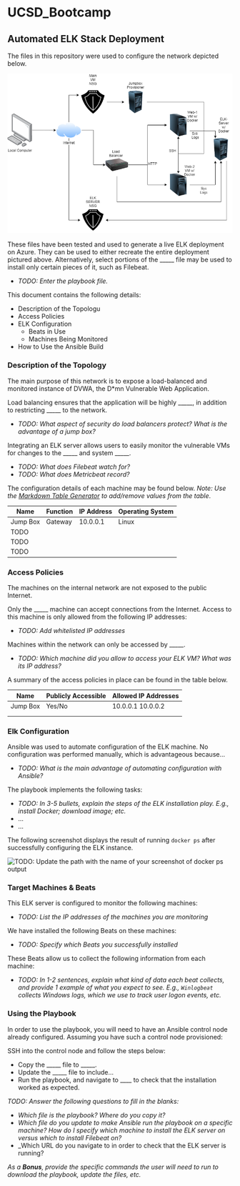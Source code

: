 # UCSD_Bootcamp
## Automated ELK Stack Deployment

The files in this repository were used to configure the network depicted below.

![Network_Image](Images/NetworkSecurityDiagram.png)

These files have been tested and used to generate a live ELK deployment on Azure. They can be used to either recreate the entire deployment pictured above. Alternatively, select portions of the _____ file may be used to install only certain pieces of it, such as Filebeat.

  - _TODO: Enter the playbook file._

This document contains the following details:
- Description of the Topologu
- Access Policies
- ELK Configuration
  - Beats in Use
  - Machines Being Monitored
- How to Use the Ansible Build


### Description of the Topology

The main purpose of this network is to expose a load-balanced and monitored instance of DVWA, the D*mn Vulnerable Web Application.

Load balancing ensures that the application will be highly _____, in addition to restricting _____ to the network.
- _TODO: What aspect of security do load balancers protect? What is the advantage of a jump box?_

Integrating an ELK server allows users to easily monitor the vulnerable VMs for changes to the _____ and system _____.
- _TODO: What does Filebeat watch for?_
- _TODO: What does Metricbeat record?_

The configuration details of each machine may be found below.
_Note: Use the [Markdown Table Generator](http://www.tablesgenerator.com/markdown_tables) to add/remove values from the table_.

| Name     | Function | IP Address | Operating System |
|----------|----------|------------|------------------|
| Jump Box | Gateway  | 10.0.0.1   | Linux            |
| TODO     |          |            |                  |
| TODO     |          |            |                  |
| TODO     |          |            |                  |

### Access Policies

The machines on the internal network are not exposed to the public Internet.

Only the _____ machine can accept connections from the Internet. Access to this machine is only allowed from the following IP addresses:
- _TODO: Add whitelisted IP addresses_

Machines within the network can only be accessed by _____.
- _TODO: Which machine did you allow to access your ELK VM? What was its IP address?_

A summary of the access policies in place can be found in the table below.

| Name     | Publicly Accessible | Allowed IP Addresses |
|----------|---------------------|----------------------|
| Jump Box | Yes/No              | 10.0.0.1 10.0.0.2    |
|          |                     |                      |
|          |                     |                      |

### Elk Configuration

Ansible was used to automate configuration of the ELK machine. No configuration was performed manually, which is advantageous because...
- _TODO: What is the main advantage of automating configuration with Ansible?_

The playbook implements the following tasks:
- _TODO: In 3-5 bullets, explain the steps of the ELK installation play. E.g., install Docker; download image; etc._
- ...
- ...

The following screenshot displays the result of running `docker ps` after successfully configuring the ELK instance.

![TODO: Update the path with the name of your screenshot of docker ps output](Images/docker_ps_output.png)

### Target Machines & Beats
This ELK server is configured to monitor the following machines:
- _TODO: List the IP addresses of the machines you are monitoring_

We have installed the following Beats on these machines:
- _TODO: Specify which Beats you successfully installed_

These Beats allow us to collect the following information from each machine:
- _TODO: In 1-2 sentences, explain what kind of data each beat collects, and provide 1 example of what you expect to see. E.g., `Winlogbeat` collects Windows logs, which we use to track user logon events, etc._

### Using the Playbook
In order to use the playbook, you will need to have an Ansible control node already configured. Assuming you have such a control node provisioned:

SSH into the control node and follow the steps below:
- Copy the _____ file to _____.
- Update the _____ file to include...
- Run the playbook, and navigate to ____ to check that the installation worked as expected.

_TODO: Answer the following questions to fill in the blanks:_
- _Which file is the playbook? Where do you copy it?_
- _Which file do you update to make Ansible run the playbook on a specific machine? How do I specify which machine to install the ELK server on versus which to install Filebeat on?_
- _Which URL do you navigate to in order to check that the ELK server is running?

_As a **Bonus**, provide the specific commands the user will need to run to download the playbook, update the files, etc._
